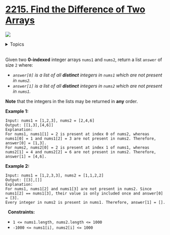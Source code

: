 # [2215. Find the Difference of Two Arrays](https://leetcode-cn.com/problems/find-the-difference-of-two-arrays/)

![](https://img.shields.io/badge/Difficulty-Easy-green.svg)

<details>
<summary>Topics</summary>

* [`Array`](https://leetcode.com/tag/array/)
* [`Hash Table`](https://leetcode.com/tag/hash-table/)

</details>
<br />

Given two **0-indexed** integer arrays `nums1` and `nums2`, return a list `answer` of size `2` where:

 + *`answer[0]` is a list of all **distinct** integers in `nums1` which are not present in `nums2`.*
 + *`answer[1]` is a list of all **distinct** integers in `nums2` which are not present in `nums1`.*

**Note** that the integers in the lists may be returned in **any** order.

**Example 1:**

    Input: nums1 = [1,2,3], nums2 = [2,4,6]
    Output: [[1,3],[4,6]]
    Explanation:
    For nums1, nums1[1] = 2 is present at index 0 of nums2, whereas nums1[0] = 1 and nums1[2] = 3 are not present in nums2. Therefore, answer[0] = [1,3].
    For nums2, nums2[0] = 2 is present at index 1 of nums1, whereas nums2[1] = 4 and nums2[2] = 6 are not present in nums2. Therefore, answer[1] = [4,6].

**Example 2:**

    Input: nums1 = [1,2,3,3], nums2 = [1,1,2,2]
    Output: [[3],[]]
    Explanation:
    For nums1, nums1[2] and nums1[3] are not present in nums2. Since nums1[2] == nums1[3], their value is only included once and answer[0] = [3].
    Every integer in nums2 is present in nums1. Therefore, answer[1] = [].
 
**Constraints:**

 + `1 <= nums1.length, nums2.length <= 1000`
 + `-1000 <= nums1[i], nums2[i] <= 1000`
